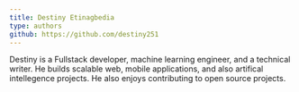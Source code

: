 ```yaml
---
title: Destiny Etinagbedia
type: authors
github: https://github.com/destiny251
---
```

Destiny is a Fullstack developer, machine learning engineer, and a technical writer. He builds scalable web, mobile applications, and also artifical intellegence projects. He also enjoys contributing to open source projects.
